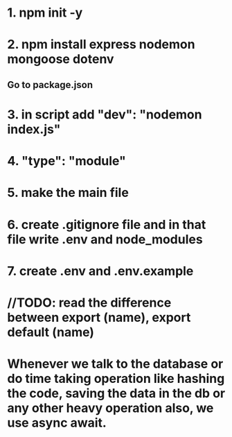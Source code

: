 # 1. npm init -y
# 2. npm install express nodemon mongoose dotenv
## Go to package.json
# 3. in script add "dev": "nodemon index.js"
# 4. "type": "module"
# 5. make the main file

# 6. create .gitignore file and in that file write .env and node_modules
# 7. create .env and .env.example

# //TODO: read the difference between export (name), export default (name)

# Whenever we talk to the database or do time taking operation like hashing the code, saving the data in the db or any other heavy operation also, we use async await.